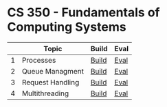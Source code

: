 # CS 350 - Fundamentals of Computing Systems

|   | Topic             | Build                                                               | Eval                                                                     |
|-- |-------------------|---------------------------------------------------------------------|--------------------------------------------------------------------------|
| 1 | Processes         | [Build](https://github.com/Alan0893/CS-350/tree/main/cs350-hws/hw1) | [Eval](https://github.com/Alan0893/CS-350/tree/main/cs350-hws/hw1/EVAL)  |
| 2 | Queue Managment   | [Build](https://github.com/Alan0893/CS-350/tree/main/cs350-hws/hw2) | [Eval](https://github.com/Alan0893/CS-350/tree/main/cs350-hws/hw2/EVAL)  |
| 3 | Request Handling  | [Build](https://github.com/Alan0893/CS-350/tree/main/cs350-hws/hw3) | [Eval](https://github.com/Alan0893/CS-350/tree/main/cs350-hws/hw3/EVAL)  |
| 4 | Multithreading    | [Build](https://github.com/Alan0893/CS-350/tree/main/cs350-hws/hw4) | [Eval](https://github.com/Alan0893/CS-350/tree/main/cs350-hws/hw4/EVAL)  |
